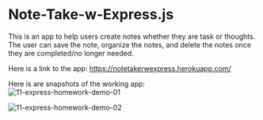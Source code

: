 # Note-Take-w-Express.js


This is an app to help users create notes whether they are task or thoughts. The user can save the note, organize the notes, and delete the notes once they are completed/no longer needed.

Here is a link to the app: https://notetakerwexpress.herokuapp.com/

Here is are snapshots of the working app:
![11-express-homework-demo-01](https://user-images.githubusercontent.com/101678295/183520108-48d626f6-4408-411d-88ec-b53ddb278f1f.png)

![11-express-homework-demo-02](https://user-images.githubusercontent.com/101678295/183520153-a2c7c9a2-18dc-4bca-9874-2faa136b835f.png)

